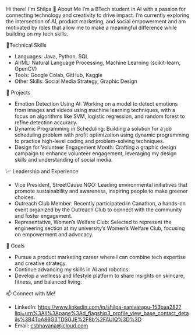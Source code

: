 Hi there! I'm Shilpa
🌟 About Me
I’m a BTech student in AI with a passion for connecting technology and creativity to drive impact. 
I’m currently exploring the intersection of AI, product marketing, and social empowerment and am motivated by roles that allow me to make a meaningful difference while building on my tech skills.

🔧Technical Skills
* Languages: Java, Python, SQL
* AI/ML: Natural Language Processing, Machine Learning (scikit-learn, OpenCV)
* Tools: Google Colab, GitHub, Kaggle
* Other Skills: Social Media Strategy, Graphic Design


💼 Projects
* Emotion Detection Using AI: Working on a model to detect emotions from images and videos using machine learning techniques, with a focus on algorithms like SVM, logistic regression, and random forest to refine detection accuracy.
* Dynamic Programming in Scheduling: Building a solution for a job scheduling problem with profit optimization using dynamic programming to practice high-level coding and problem-solving techniques.
* Design for Volunteer Engagement Month: Crafting a graphic design campaign to enhance volunteer engagement, leveraging my design skills and understanding of social media.


📈 Leadership and Experience
* Vice President, StreetCause NGO: Leading environmental initiatives that promote sustainability and awareness, inspiring people to make greener choices.
* Outreach Club Member: Recently participated in Canathon, a hands-on event organized by the Outreach Club to connect with the community and foster engagement.
* Representative, Women’s Welfare Club: Selected to represent the engineering section at my university’s Women’s Welfare Club, focusing on empowerment and advocacy.


🎯 Goals
* Pursue a product marketing career where I can combine tech expertise and creative strategy.
* Continue advancing my skills in AI and robotics.
* Develop a wellness and lifestyle platform to share insights on skincare, fitness, and balanced living.


📫 Connect with Me!
* LinkedIn: https://www.linkedin.com/in/shilpa-sanivarapu-153baa282?lipi=urn%3Ali%3Apage%3Ad_flagship3_profile_view_base_contact_details%3B4TqA86G3TDSGJE%2F8b%2FAUlQ%3D%3D
* Email: csbhavana@icloud.com
